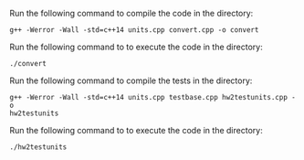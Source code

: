 Run the following command to compile the code in the directory:

    g++ -Werror -Wall -std=c++14 units.cpp convert.cpp -o convert   

Run the following command to to execute the code in the directory:

    ./convert



Run the following command to compile the tests in the directory:

    g++ -Werror -Wall -std=c++14 units.cpp testbase.cpp hw2testunits.cpp -o
    hw2testunits   

Run the following command to to execute the code in the directory:

    ./hw2testunits
